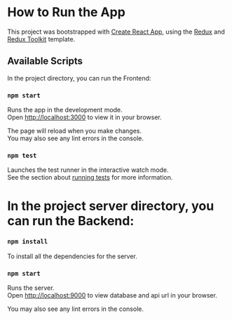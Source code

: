 # How to Run the App


This project was bootstrapped with [Create React App](https://github.com/facebook/create-react-app), using the [Redux](https://redux.js.org/) and [Redux Toolkit](https://redux-toolkit.js.org/) template.

## Available Scripts

In the project directory, you can run the Frontend:

### `npm start`

Runs the app in the development mode.\
Open [http://localhost:3000](http://localhost:3000) to view it in your browser.

The page will reload when you make changes.\
You may also see any lint errors in the console.

### `npm test`

Launches the test runner in the interactive watch mode.\
See the section about [running tests](https://facebook.github.io/create-react-app/docs/running-tests) for more information.

# In the project server directory, you can run the Backend:


### `npm install`

To install all the dependencies for the server.

### `npm start`

Runs the server.\
Open [http://localhost:9000](http://localhost:9000) to view database and api url in your browser.

You may also see any lint errors in the console.
